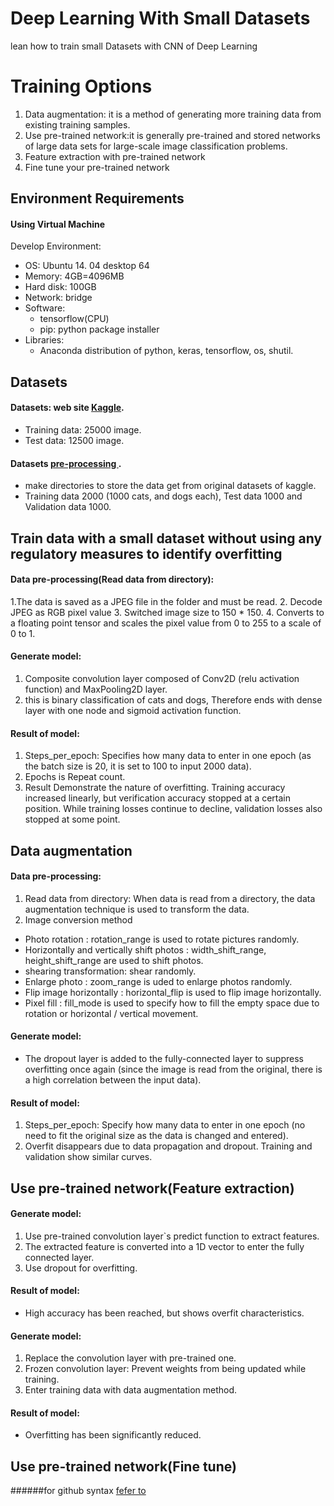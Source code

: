 # Deep Learning With Small Datasets
lean how to train small Datasets with CNN of Deep Learning
# Training Options
1. Data augmentation: it is a method of generating more training data from existing training samples. 
2. Use pre-trained network:it is generally pre-trained and stored networks of large data sets for large-scale image classification problems.
  1. Feature extraction with pre-trained network
  2. Fine tune your pre-trained network
## Environment Requirements
#### Using Virtual Machine
Develop Environment:
- OS: Ubuntu 14. 04 desktop 64
- Memory: 4GB=4096MB
- Hard disk: 100GB
- Network: bridge
- Software: 
  - tensorflow(CPU)
  - pip: python package installer
- Libraries:
  - Anaconda distribution of python, keras, tensorflow, os, shutil.
  
## Datasets
#### Datasets: web site [Kaggle](https://www.kaggle.com/c/dogs-vs-cats-redux-kernels-edition/data). 
- Training data: 25000 image.
- Test data: 12500 image. 
#### Datasets [pre-processing ](https://github.com/youngwook/deepLearningWithSmallDatasets/blob/master/Database-cat-dog-exam1.ipynb).
- make directories to store the data get from original datasets of kaggle.
- Training data 2000 (1000 cats, and dogs each), Test data 1000 and Validation data 1000.

## Train data with a small dataset without using any regulatory measures to identify overfitting
#### Data pre-processing(Read data from directory): 
1.The data is saved as a JPEG file in the folder and must be read.
2. Decode JPEG as RGB pixel value
3. Switched image size to 150 * 150. 
4. Converts to a floating point tensor and scales the pixel value from 0 to 255 to a scale of 0 to 1.

#### Generate model:
1. Composite convolution layer composed of Conv2D (relu activation function) and MaxPooling2D layer.
2. this is binary classification of cats and dogs, Therefore ends with dense layer with one node and sigmoid activation function.

#### Result of model:
1. Steps_per_epoch: Specifies how many data to enter in one epoch (as the batch size is 20, it is set to 100 to input 2000 data).
2. Epochs is Repeat count.
3. Result Demonstrate the nature of overfitting. Training accuracy increased linearly, but verification accuracy stopped at a certain position. While training losses continue to decline, validation losses also stopped at some point.

## Data augmentation
#### Data pre-processing: 
1. Read data from directory: When data is read from a directory, the data augmentation technique is used to transform the data.
2. Image conversion method
- Photo rotation : rotation_range is used to rotate pictures randomly.
- Horizontally and vertically shift photos : width_shift_range, height_shift_range are used to shift photos. 
- shearing transformation: shear randomly. 
- Enlarge photo : zoom_range is uded to enlarge photos randomly. 
- Flip image horizontally : horizontal_flip is used to flip image horizontally. 
- Pixel fill : fill_mode is used to specify how to fill the empty space due to rotation or horizontal / vertical movement. 

#### Generate model:
- The dropout layer is added to the fully-connected layer to suppress overfitting once again (since the image is read from the original, there is a high correlation between the input data).
#### Result of model:
1. Steps_per_epoch: Specify how many data to enter in one epoch (no need to fit the original size as the data is changed and entered).
2. Overfit disappears due to data propagation and dropout. Training and validation show similar curves.

## Use pre-trained network(Feature extraction)
#### Generate model:
1. Use pre-trained convolution layer`s predict function to extract features.
2. The extracted feature is converted into a 1D vector to enter the fully connected layer.
3. Use dropout for overfitting. 
#### Result of model:
- High accuracy has been reached, but shows overfit characteristics.
#### Generate model:
1. Replace the convolution layer with pre-trained one.
2. Frozen convolution layer: Prevent weights from being updated while training.
3. Enter training data with data augmentation method. 
#### Result of model:
- Overfitting has been significantly reduced.
## Use pre-trained network(Fine tune)



######for github syntax [fefer to](https://guides.github.com/features/mastering-markdown/)
